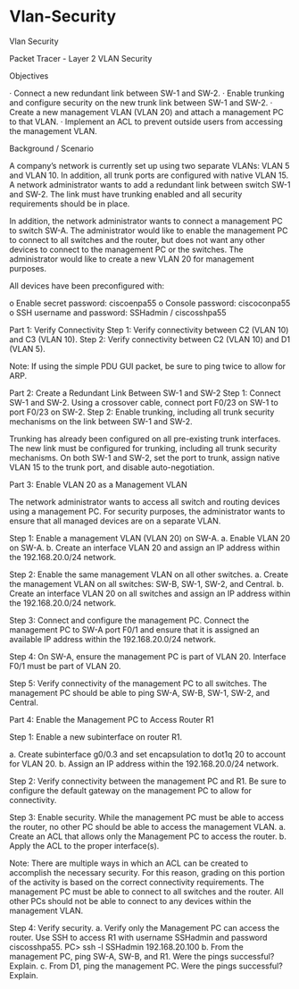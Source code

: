 # Vlan-Security
Vlan Security

Packet Tracer - Layer 2 VLAN Security

Objectives

·         Connect a new redundant link between SW-1 and SW-2.
·         Enable trunking and configure security on the new trunk link between SW-1 and SW-2.
·         Create a new management VLAN (VLAN 20) and attach a management PC to that VLAN.
·         Implement an ACL to prevent outside users from accessing the management VLAN.

Background / Scenario

A company’s network is currently set up using two separate VLANs: VLAN 5 and VLAN 10. In addition, all trunk ports are configured with native VLAN 15. A network administrator wants to add a redundant link between switch SW-1 and SW-2. The link must have trunking enabled and all security requirements should be in place.

In addition, the network administrator wants to connect a management PC to switch SW-A. The administrator would like to enable the management PC to connect to all switches and the router, but does not want any other devices to connect to the management PC or the switches. The administrator would like to create a new VLAN 20 for management purposes.

All devices have been preconfigured with:

o    Enable secret password: ciscoenpa55
o    Console password: ciscoconpa55
o    SSH username and password: SSHadmin / ciscosshpa55

Part 1: Verify Connectivity
Step 1: Verify connectivity between C2 (VLAN 10) and C3 (VLAN 10).
Step 2: Verify connectivity between C2 (VLAN 10) and D1 (VLAN 5).

Note: If using the simple PDU GUI packet, be sure to ping twice to allow for ARP.

Part 2: Create a Redundant Link Between SW-1 and SW-2
Step 1: Connect SW-1 and SW-2.
Using a crossover cable, connect port F0/23 on SW-1 to port F0/23 on SW-2.
Step 2: Enable trunking, including all trunk security mechanisms on the link between SW-1 and SW-2.

Trunking has already been configured on all pre-existing trunk interfaces. The new link must be configured for trunking, including all trunk security mechanisms. On both SW-1 and SW-2, set the port to trunk, assign native VLAN 15 to the trunk port, and disable auto-negotiation.

Part 3: Enable VLAN 20 as a Management VLAN

The network administrator wants to access all switch and routing devices using a management PC. For security purposes, the administrator wants to ensure that all managed devices are on a separate VLAN.

Step 1: Enable a management VLAN (VLAN 20) on SW-A.
a.     Enable VLAN 20 on SW-A.
b.     Create an interface VLAN 20 and assign an IP address within the 192.168.20.0/24 network.

Step 2: Enable the same management VLAN on all other switches.
a.     Create the management VLAN on all switches: SW-B, SW-1, SW-2, and Central.
b.     Create an interface VLAN 20 on all switches and assign an IP address within the 192.168.20.0/24 network.

Step 3: Connect and configure the management PC.
Connect the management PC to SW-A port F0/1 and ensure that it is assigned an available IP address within the 192.168.20.0/24 network.

Step 4: On SW-A, ensure the management PC is part of VLAN 20.
Interface F0/1 must be part of VLAN 20.

Step 5: Verify connectivity of the management PC to all switches.
The management PC should be able to ping SW-A, SW-B, SW-1, SW-2, and Central.

Part 4: Enable the Management PC to Access Router R1

Step 1: Enable a new subinterface on router R1.

a.     Create subinterface g0/0.3 and set encapsulation to dot1q 20 to account for VLAN 20.
b.     Assign an IP address within the 192.168.20.0/24 network.

Step 2: Verify connectivity between the management PC and R1.
Be sure to configure the default gateway on the management PC to allow for connectivity.

Step 3: Enable security.
While the management PC must be able to access the router, no other PC should be able to access the management VLAN.
a.     Create an ACL that allows only the Management PC to access the router.
b.     Apply the ACL to the proper interface(s).

Note: There are multiple ways in which an ACL can be created to accomplish the necessary security. For this reason, grading on this portion of the activity is based on the correct connectivity requirements. The management PC must be able to connect to all switches and the router. All other PCs should not be able to connect to any devices within the management VLAN.

Step 4: Verify security.
a.     Verify only the Management PC can access the router. Use SSH to access R1 with username SSHadmin and password ciscosshpa55.
PC> ssh -l SSHadmin 192.168.20.100
b.     From the management PC, ping SW-A, SW-B, and R1. Were the pings successful? Explain.
c.     From D1, ping the management PC. Were the pings successful? Explain.

